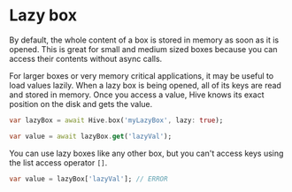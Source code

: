 # Lazy box

By default, the whole content of a box is stored in memory as soon as it is opened. This is great for small and medium sized boxes because you can access their contents without async calls.

For larger boxes or very memory critical applications, it may be useful to load values lazily. When a lazy box is being opened, all of its keys are read and stored in memory. Once you access a value, Hive knows its exact position on the disk and gets the value.

```dart
var lazyBox = await Hive.box('myLazyBox', lazy: true);

var value = await lazyBox.get('lazyVal');
```

You can use lazy boxes like any other box, but you can't access keys using the list access operator `[]`.

```dart
var value = lazyBox['lazyVal']; // ERROR
```
